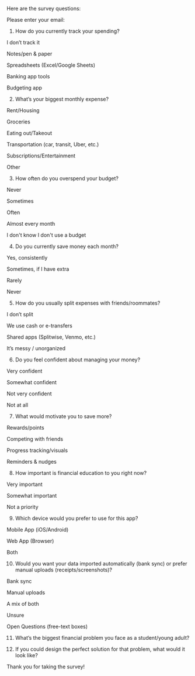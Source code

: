 Here are the survey questions:

Please enter your email:

1. How do you currently track your spending?

I don’t track it

Notes/pen & paper

Spreadsheets (Excel/Google Sheets)

Banking app tools

Budgeting app

2. What’s your biggest monthly expense?

Rent/Housing

Groceries

Eating out/Takeout

Transportation (car, transit, Uber, etc.)

Subscriptions/Entertainment

Other

3. How often do you overspend your budget?

Never

Sometimes

Often

Almost every month

I don't know I don't use a budget

4. Do you currently save money each month?

Yes, consistently

Sometimes, if I have extra

Rarely

Never

5. How do you usually split expenses with friends/roommates?

I don’t split

We use cash or e-transfers

Shared apps (Splitwise, Venmo, etc.)

It’s messy / unorganized

6. Do you feel confident about managing your money?

Very confident

Somewhat confident

Not very confident

Not at all

7. What would motivate you to save more?

Rewards/points

Competing with friends

Progress tracking/visuals

Reminders & nudges

8. How important is financial education to you right now?

Very important

Somewhat important

Not a priority

9. Which device would you prefer to use for this app?

Mobile App (iOS/Android)

Web App (Browser)

Both

10. Would you want your data imported automatically (bank sync) or prefer manual uploads (receipts/screenshots)?

Bank sync

Manual uploads

A mix of both

Unsure

Open Questions (free-text boxes)

11. What’s the biggest financial problem you face as a student/young adult?

12. If you could design the perfect solution for that problem, what would it look like?

Thank you for taking the survey!